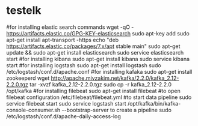 # testelk
#for installing elastic search commands
wget -qO - https://artifacts.elastic.co/GPG-KEY-elasticsearch 
 sudo apt-key add
 sudo apt-get install apt-transport -https 
echo "deb https://artifacts.elastic.co/packages/7.x/apt stable main"
sudo apt-get update && sudo apt-get install elasticsearch
sudo service elasticsearch start
#for installing kibana
sudo apt-get install kibana
sudo service kibana start
#for installing logstash
sudo apt-get install logstash
sudo /etc/logstash/conf.d/apache.conf
#for installing kafaka
sudo apt-get install zookeeperd
wget http://apache.mivzakim.net/kafka/2.2.0/kafka_2.12-2.2.0.tgz
tar -xvzf kafka_2.12-2.2.0.tgz
sudo cp -r kafka_2.12-2.2.0 /opt/kafka
#for installing filebeat
sudo apt-get install filebeat
#to open filebeat configuration
/etc/filebeat/filebeat.yml
#to start data pipeline
sudo service filebeat start
sudo service logstash start
/opt/kafka/bin/kafka-console-consumer.sh --bootstrap-server 
to create a pipeline
sudo  /etc/logstash/conf.d/apache-daily-access-log




